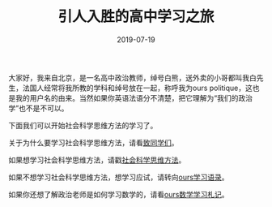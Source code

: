 ﻿---
title: 引人入胜的高中学习之旅
date: 2019-07-19
tags:
---

大家好，我来自北京，是一名高中政治教师，绰号白熊，送外卖的小哥都叫我白先生，法国人经常将我所教的学科和绰号放在一起，称呼我为ours politique，这也是我的用户名的由来。当然如果你英语法语分不清楚，把它理解为“我们的政治学”也不是不可以。

下面我们可以开始社会科学思维方法的学习了。

关于为什么要学习社会科学思维方法，请看[致同学们](https://github.com/ourspolitique/Systeme/issues/1)。

如果想学习社会科学思维方法，请戳[社会科学思维方法](https://github.com/ourspolitique/ourspolitique.github.io/issues/2)。

如果不想学习社会科学思维方法，想学习应试，请转向[ours学习语录](https://github.com/ourspolitique/ourspolitique.github.io/issues/1)。

如果你还想了解政治老师是如何学习数学的，请看[ours数学学习札记](https://github.com/ourspolitique/ourspolitique.github.io/issues/3)。
